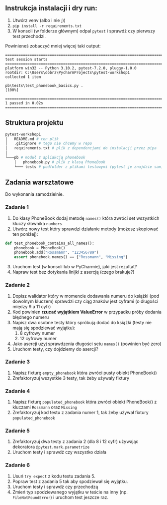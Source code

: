 ## Instrukcja instalacji i dry run:

1. Utwórz venv (albo i nie ;))
2. `pip install -r requirements.txt`
3. W konsoli (w folderze głównym) odpal `pytest` i sprawdź czy pierwszy test przechodzi.

Powinieneś zobaczyć mniej więcej taki output:
```
========================================================================================================= test session starts =========================================================================================================
platform win32 -- Python 3.10.2, pytest-7.2.0, pluggy-1.0.0
rootdir: C:\Users\dobrz\PycharmProjects\pytest-workshop1
collected 1 item

pb\tests\test_phonebook_basics.py .                                                                                                                                                                                              [100%] 

========================================================================================================== 1 passed in 0.02s ==========================================================================================================
```

## Struktura projektu
```bash
pytest-workshop1
│   README.md # ten plik
│   .gitignore # tego nie chcemy w repo
│   requirements.txt # plik z dependencjami do instalacji przez pipa
│   
└───pb # moduł z apliakcją phonebook
    │   phonebook.py # plik z klasą PhoneBook
    └─── tests # podfolder z plikami testowymi (pytest je znajdzie sam)
```

## Zadania warsztatowe
Do wykonania samodzielnie.

### Zadanie 1
1. Do klasy PhoneBook dodaj metodę `names()` która zwróci set wszystkich kluczy słownika `numbers`
2. Utwórz nowy test który sprawdzi działanie metody (możesz skopiować ten poniżej):
```python 
def test_phonebook_contains_all_names():
    phonebook = PhoneBook()
    phonebook.add("Rossmann", "123456789")
    assert phonebook.names() == {"Rossmann", "Missing"}
```
3. Uruchom test (w konsoli lub w PyCharmie), jaki jest rezultat?
4. Napraw test bez dotykania linijki z asercją (czego brakuje?)

### Zadanie 2
1. Dopisz walidator który w momencie dodawania numeru do książki (pod dowolnym kluczem) sprawdzi czy ciąg znaków jest cyframi (o długości między 9 a 11 cyfr)
2. Kod powinien **rzucać wyjątkiem ValueError** w przypadku próby dodania błędnego numeru
3. Napisz dwa osobne testy który spróbują dodać do książki (testy nie mają się spodziewać wyjątku):
   1. 8 cyfrowy numer
   2. 12 cyfrowy numer
4. Jako asercji użyj sprawdzenia długości setu `names()` (powinien być zero)
5. Uruchom testy, czy dojdziemy do asercji?


### Zadanie 3
1. Napisz fixturę `empty_phonebook` która zwróci pusty obiekt PhoneBook()
2. Zrefaktoryzuj wszystkie 3 testy, tak żeby używały fixtury


### Zadanie 4
1. Napisz fixturę `populated_phonebook` która zwróci obiekt PhoneBook() z kluczami `Rossmann` oraz `Missing`
2. Zrefaktoryzuj kod testu z zadania numer 1, tak żeby używał fixtury `populated_phonebook`

### Zadanie 5
1. Zrefaktoryzuj dwa testy z zadania 2 (dla 8 i 12 cyfr) używając dekoratora `@pytest.mark.parametrize`
2. Uruchom testy i sprawdź czy wszystko działa

### Zadanie 6
1. Usuń `try expect` z kodu testu zadania 5.
2. Popraw test z zadania 5 tak aby spodziewał się wyjątku.
3. Uruchom testy i sprawdź czy przechodzą
4. Zmień typ spodziewanego wyjątku w teście na inny (np. `FileNotFoundError`) i uruchom test jeszcze raz.